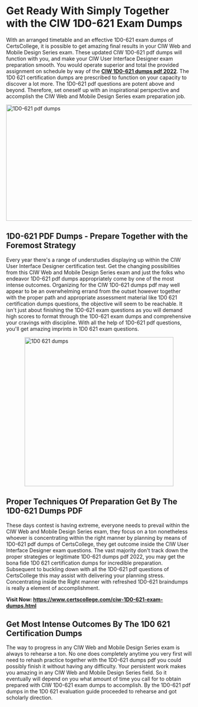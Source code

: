 <h1><strong>Get Ready With Simply Together with the CIW 1D0-621 Exam Dumps&nbsp;</strong></h1>
<p><span style="font-weight: 400;">With an arranged timetable and an effective  1D0-621 exam dumps of CertsCollege, it is possible to get amazing final results in your CIW Web and Mobile Design Series exam. These updated CIW 1D0-621 pdf dumps will function with you, and make your CIW User Interface Designer exam preparation smooth. You would operate superior and total the provided assignment on schedule by way of the <strong><a href="https://www.certscollege.com/ciw-1D0-621-exam-dumps.html">CIW 1D0-621 dumps pdf 2022</a></strong>. The 1D0 621 certification dumps are prescribed to function on your capacity to discover a lot more. The  1D0-621 pdf questions are potent above and beyond. Therefore, set oneself up with an inspirational perspective and accomplish the CIW Web and Mobile Design Series exam preparation job.&nbsp;</span></p>
<p><span style="font-weight: 400;"><img style="display: block; margin-left: auto; margin-right: auto;" src="https://i.ibb.co/CPDK3ps/Yellow-and-Blue-Initiative-Blog-Banner.png" alt="1D0-621 pdf dumps" width="559" height="315" /></span></p>
<h2><strong>1D0-621 PDF Dumps - Prepare Together with the Foremost Strategy</strong></h2>
<p><span style="font-weight: 400;">Every year there's a range of understudies displaying up within the CIW User Interface Designer certification test. Get the changing possibilities from this CIW Web and Mobile Design Series exam and just the folks who endeavor 1D0-621 pdf dumps appropriately come by one of the most intense outcomes. Organizing for the CIW 1D0-621 dumps pdf may well appear to be an overwhelming errand from the outset however together with the proper path and appropriate assessment material like 1D0 621 certification dumps questions, the objective will seem to be reachable. It isn't just about finishing the 1D0-621 exam questions as you will demand high scores to format through the 1D0-621 exam dumps and comprehensive your cravings with discipline. With all the help of 1D0-621 pdf questions, you'll get amazing imprints in 1D0 621 exam questions.</span></p>
<p><span style="font-weight: 400;"><a href="https://tinyurl.com/yd47j7yd"><img style="display: block; margin-left: auto; margin-right: auto;" src="https://i.ibb.co/9tMrhdY/Teacher-Appreciation-Invitation.png" alt="1D0 621 dumps " width="404" height="404" /></a></span></p>
<h2><strong>Proper Techniques Of Preparation Get By The 1D0-621 Dumps PDF</strong></h2>
<p><span style="font-weight: 400;">These days contest is having extreme, everyone needs to prevail within the CIW Web and Mobile Design Series exam, they focus on a ton nonetheless whoever is concentrating within the right manner by planning by means of 1D0-621 pdf dumps of CertsCollege, they get outcome inside the CIW User Interface Designer exam questions. The vast majority don't track down the proper strategies or legitimate 1D0-621 dumps pdf 2022, you may get the bona fide 1D0 621 certification dumps for incredible preparation. Subsequent to buckling down with all the  1D0-621 pdf questions of CertsCollege this may assist with delivering your planning stress. Concentrating inside the Right manner with refreshed 1D0-621 braindumps is really a element of accomplishment.</span></p>
<p><span style="font-weight: 400;"><strong>Visit Now: <a href="https://www.certscollege.com/ciw-1D0-621-exam-dumps.html">https://www.certscollege.com/ciw-1D0-621-exam-dumps.html</a></strong></span></p>
<h2><strong>Get Most Intense Outcomes By The 1D0 621 Certification Dumps</strong></h2>
<p><span style="font-weight: 400;">The way to progress in any CIW Web and Mobile Design Series exam is always to rehearse a ton. No one does completely anytime you very first will need to rehash practice together with the 1D0-621 dumps pdf you could possibly finish it without having any difficulty. Your persistent work makes you amazing in any CIW Web and Mobile Design Series field. So it eventually will depend on you what amount of time you call for to obtain prepared with CIW 1D0-621 exam dumps to accomplish. By the 1D0-621 pdf dumps in the 1D0 621 evaluation guide proceeded to rehearse and got scholarly direction.</span></p>
